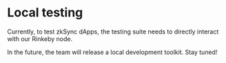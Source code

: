 # Local testing

Currently, to test zkSync dApps, the testing suite needs to directly interact with our Rinkeby node.

In the future, the team will release a local development toolkit. Stay tuned!
